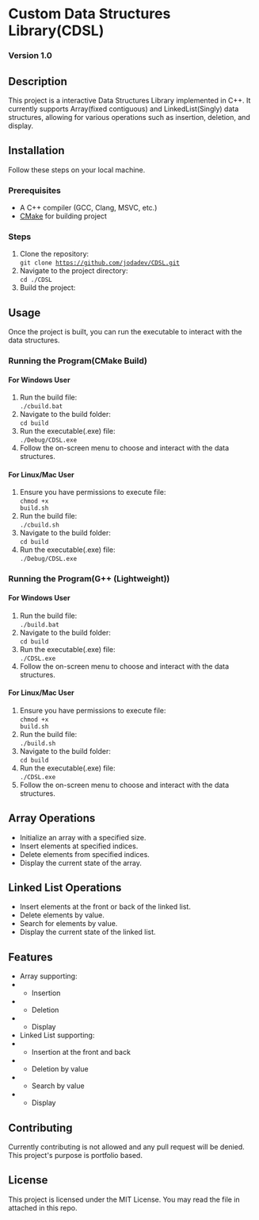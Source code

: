 # Custom Data Structures Library(CDSL)
### Version 1.0
## Description
This project is a interactive Data Structures Library implemented in C++. It currently supports Array(fixed contiguous) and LinkedList(Singly) data structures, allowing for various operations such as insertion, deletion, and display.
## Installation
Follow these steps on your local machine.
### Prerequisites
- A C++ compiler (GCC, Clang, MSVC, etc.)
- [CMake](https://cmake.org/download/) for building project 
### Steps
1. Clone the repository:
<br><code>git clone https://github.com/jodadev/CDSL.git</code>
2. Navigate to the project directory:
<br><code>cd ./CDSL</code>
3. Build the project:
## Usage
Once the project is built, you can run the executable to interact with the data structures.
### Running the Program(CMake Build)
#### For Windows User
1. Run the build file:
<br><code>./cbuild.bat</code>
2. Navigate to the build folder:
<br><code>cd build</code>
3. Run the executable(.exe) file:
<br><code>./Debug/CDSL.exe</code>
4. Follow the on-screen menu to choose and interact with the data structures.
#### For Linux/Mac User
1. Ensure you have permissions to execute file:
<br><code>chmod +x build.sh</code>
2. Run the build file:
<br><code>./cbuild.sh</code>
3. Navigate to the build folder:
<br><code>cd build</code>
4. Run the executable(.exe) file:
<br><code>./Debug/CDSL.exe</code>
### Running the Program(G++ (Lightweight))
#### For Windows User
1. Run the build file:
<br><code>./build.bat</code>
2. Navigate to the build folder:
<br><code>cd build</code>
3. Run the executable(.exe) file:
<br><code>./CDSL.exe</code>
4. Follow the on-screen menu to choose and interact with the data structures.
#### For Linux/Mac User
1. Ensure you have permissions to execute file:
<br><code>chmod +x build.sh</code>
2. Run the build file:
<br><code>./build.sh</code>
3. Navigate to the build folder:
<br><code>cd build</code>
4. Run the executable(.exe) file:
<br><code>./CDSL.exe</code>
5. Follow the on-screen menu to choose and interact with the data structures.
## Array Operations
- Initialize an array with a specified size.
- Insert elements at specified indices.
- Delete elements from specified indices.
- Display the current state of the array.
## Linked List Operations
- Insert elements at the front or back of the linked list.
- Delete elements by value.
- Search for elements by value.
- Display the current state of the linked list.
## Features
- Array supporting:
- - Insertion
- - Deletion
- - Display
- Linked List supporting:
- - Insertion at the front and back
- - Deletion by value
- - Search by value
- - Display
## Contributing
Currently contributing is not allowed and any pull request will be denied. This project's purpose is portfolio based.
## License
This project is licensed under the MIT License. You may read the file in attached in this repo.